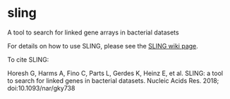 # sling
A tool to search for linked gene arrays in bacterial datasets

For details on how to use SLING, please see the [SLING wiki page](https://github.com/ghoresh11/sling/wiki).

To cite SLING: 

Horesh G, Harms A, Fino C, Parts L, Gerdes K, Heinz E, et al. SLING: a tool to search for linked genes in bacterial datasets. Nucleic Acids Res. 2018; doi:10.1093/nar/gky738
